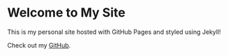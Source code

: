 # Welcome to My Site

This is my personal site hosted with GitHub Pages and styled using Jekyll!

Check out my [GitHub](https://github.com/DrakeSauce2).
